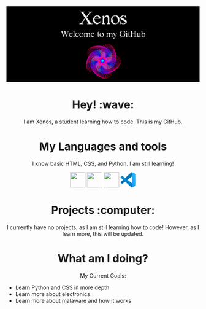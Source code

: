 <img src="bannerxz.png" alt="Xenos' Banner" class="center" />
<h1 align="center">Hey! :wave:</h1>
<p align="center">
  I am Xenos, a student learning how to code. This is my GitHub.
</p>

<h1 align="center">My Languages and tools</h1>
<p align="center">I know basic HTML, CSS, and Python. I am still learning!</p>
<p align="center">
  <img
    src="https://cdn.jsdelivr.net/gh/devicons/devicon/icons/html5/html5-original.svg"
    width="40"
    height="40"
  />
  <img
    src="https://cdn.jsdelivr.net/gh/devicons/devicon/icons/css3/css3-original.svg"
    width="40"
    height="40"
  />
  <img
    src="https://cdn.jsdelivr.net/gh/devicons/devicon/icons/python/python-original.svg"
    width="40"
    height="40"
  />
  <img
    src="vscode.svg"
    width="40"
    height="40"
  />
</p>
<h1 align="center">Projects :computer:</h1>
<p align="center">
  I currently have no projects, as I am still learning how to code! However, as
  I learn more, this will be updated.
</p>

<h1 align="center">What am I doing?</h1>
<p align="center">My Current Goals:</p>
<ul>
  <li>Learn Python and CSS in more depth</li>
  <li>Learn more about electronics</li>
  <li>Learn more about malaware and how it works</li>
</ul>

